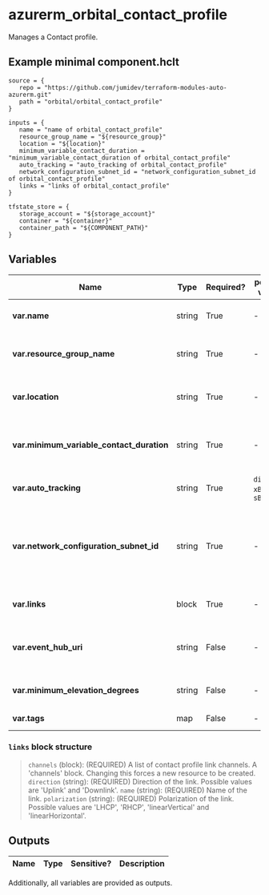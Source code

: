 # azurerm_orbital_contact_profile

Manages a Contact profile.

## Example minimal component.hclt

```hcl
source = {
   repo = "https://github.com/jumidev/terraform-modules-auto-azurerm.git" 
   path = "orbital/orbital_contact_profile" 
}

inputs = {
   name = "name of orbital_contact_profile" 
   resource_group_name = "${resource_group}" 
   location = "${location}" 
   minimum_variable_contact_duration = "minimum_variable_contact_duration of orbital_contact_profile" 
   auto_tracking = "auto_tracking of orbital_contact_profile" 
   network_configuration_subnet_id = "network_configuration_subnet_id of orbital_contact_profile" 
   links = "links of orbital_contact_profile" 
}

tfstate_store = {
   storage_account = "${storage_account}" 
   container = "${container}" 
   container_path = "${COMPONENT_PATH}" 
}

```

## Variables

| Name | Type | Required? |  possible values |  Description |
| ---- | ---- | --------- |  ----------- | ----------- |
| **var.name** | string | True | -  |  The name of the contact profile. Changing this forces a new resource to be created. | 
| **var.resource_group_name** | string | True | -  |  The name of the Resource Group where the contact profile exists. Changing this forces a new resource to be created. | 
| **var.location** | string | True | -  |  The location where the contact profile exists. Changing this forces a new resource to be created. | 
| **var.minimum_variable_contact_duration** | string | True | -  |  Minimum viable contact duration in ISO 8601 format. Used for listing the available contacts with a spacecraft at a given ground station. | 
| **var.auto_tracking** | string | True | `disabled`, `xBand`, `sBand`  |  Auto-tracking configurations for a spacecraft. Possible values are `disabled`, `xBand` and `sBand`. | 
| **var.network_configuration_subnet_id** | string | True | -  |  ARM resource identifier of the subnet delegated to the Microsoft.Orbital/orbitalGateways. Needs to be at least a class C subnet, and should not have any IP created in it. Changing this forces a new resource to be created. | 
| **var.links** | block | True | -  |  A list of spacecraft links. A `links` block. Changing this forces a new resource to be created. | 
| **var.event_hub_uri** | string | False | -  |  ARM resource identifier of the Event Hub used for telemetry. Requires granting Orbital Resource Provider the rights to send telemetry into the hub. | 
| **var.minimum_elevation_degrees** | string | False | -  |  Maximum elevation of the antenna during the contact in decimal degrees. | 
| **var.tags** | map | False | -  |  A mapping of tags to assign to the resource. | 

### `links` block structure

>`channels` (block): (REQUIRED) A list of contact profile link channels. A 'channels' block. Changing this forces a new resource to be created.
>`direction` (string): (REQUIRED) Direction of the link. Possible values are 'Uplink' and 'Downlink'.
>`name` (string): (REQUIRED) Name of the link.
>`polarization` (string): (REQUIRED) Polarization of the link. Possible values are 'LHCP', 'RHCP', 'linearVertical' and 'linearHorizontal'.



## Outputs

| Name | Type | Sensitive? | Description |
| ---- | ---- | --------- | --------- |

Additionally, all variables are provided as outputs.
